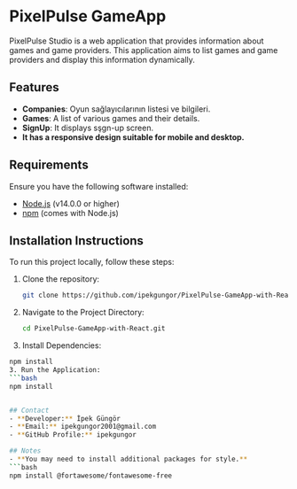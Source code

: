 # PixelPulse GameApp

PixelPulse Studio is a web application that provides information about games and game providers. This application aims to list games and game providers and display this information dynamically.

## Features

- **Companies**: Oyun sağlayıcılarının listesi ve bilgileri.
- **Games**: A list of various games and their details.
- **SignUp**: It displays sşgn-up screen.
- **It has a responsive design suitable for mobile and desktop.**

## Requirements

Ensure you have the following software installed:

- [Node.js](https://nodejs.org/)  (v14.0.0 or higher)
- [npm](https://www.npmjs.com/) (comes with Node.js)

## Installation Instructions

To run this project locally, follow these steps:

1. Clone the repository:
   ```bash
   git clone https://github.com/ipekgungor/PixelPulse-GameApp-with-React.git
2. Navigate to the Project Directory:
   ```bash
   cd PixelPulse-GameApp-with-React.git
2. Install Dependencies:
  ```bash
  npm install
3. Run the Application:
  ```bash
  npm install


## Contact
- **Developer:** İpek Güngör
- **Email:** ipekgungor2001@gmail.com
- **GitHub Profile:** ipekgungor

## Notes
- **You may need to install additional packages for style.**
  ```bash
  npm install @fortawesome/fontawesome-free


